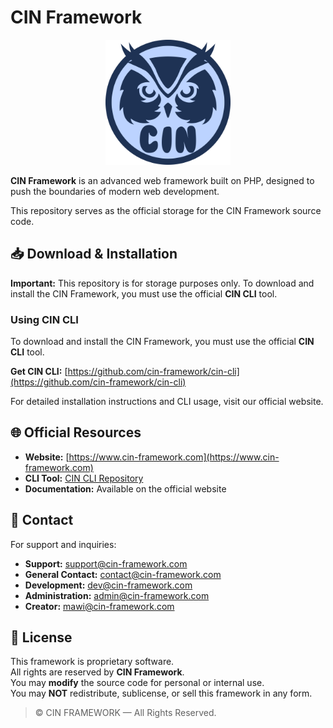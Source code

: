 # **CIN Framework**

<div align="center">
  <img src="https://github.com/cin-framework/cin-web/raw/main/assets/img/CIN.svg" alt="logo cin framework" width="200" height="200">
</div>

**CIN Framework** is an advanced web framework built on PHP, designed to push the boundaries of modern web development.

This repository serves as the official storage for the CIN Framework source code.

## 📥 Download & Installation

**Important:** This repository is for storage purposes only. To download and install the CIN Framework, you must use the official **CIN CLI** tool.

### Using CIN CLI

To download and install the CIN Framework, you must use the official **CIN CLI** tool.

**Get CIN CLI:** [https://github.com/cin-framework/cin-cli](https://github.com/cin-framework/cin-cli)

For detailed installation instructions and CLI usage, visit our official website.

## 🌐 Official Resources

- **Website:** [https://www.cin-framework.com](https://www.cin-framework.com)
- **CLI Tool:** [CIN CLI Repository](https://github.com/cin-framework/cin-cli)
- **Documentation:** Available on the official website

## 📧 Contact

For support and inquiries:
- **Support:** support@cin-framework.com
- **General Contact:** contact@cin-framework.com
- **Development:** dev@cin-framework.com
- **Administration:** admin@cin-framework.com
- **Creator:** mawi@cin-framework.com

## 📜 License

This framework is proprietary software.  
All rights are reserved by **CIN Framework**.  
You may **modify** the source code for personal or internal use.  
You may **NOT** redistribute, sublicense, or sell this framework in any form.

> © CIN FRAMEWORK — All Rights Reserved.
